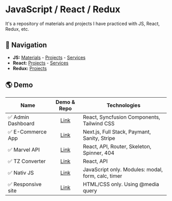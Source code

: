 # JavaScript / React / Redux
It's a repository of materials and projects I have practiced with JS, React, Redux, etc.


##  :mag_right: Navigation
 + **JS:**  [Materials](https://github.com/gotikman/JS-React-Redux/tree/master/JavaScript) - [Projects](https://github.com/gotikman/JS-React-Redux/tree/master/JavaScript/00.%20PROJECTS-JS) - [Services](https://github.com/gotikman/JS-React-Redux/tree/master/JavaScript/00.%20PROJECTS-JS/advanced-js-practice/js/services) <br/>
+ **React:**   [Projects](https://github.com/gotikman/JS-React-Redux/tree/master/React) - [Services](https://github.com/gotikman/JS-React-Redux/tree/master/React/marvel-api/src/services) <br/>
+ **Redux:** 	 [Projects](https://github.com/gotikman/JS-React-Redux/tree/master/Redux)


## :earth_americas: Demo 
| Name | Demo & Repo | Technologies |
|----------------|:---------:|----------------|
| :white_check_mark: Admin Dashboard | [Link](https://github.com/gotikman/Admin-Dashboard) | React, Syncfusion Components, Tailwind CSS|
| :white_check_mark: E-Commerce App  | [Link](https://github.com/gotikman/E-Commerce_App) | Next.js, Full Stack, Paymant, Sanity, Stripe|
| :white_check_mark: Marvel API      | [Link](https://github.com/gotikman/Marvel-API) | React, API, Router, Skeleton, Spinner, 404|
| :white_check_mark: TZ Converter | [Link](https://github.com/gotikman/JS-React-Redux/tree/master/React/currency-converter) | React, API|
| :white_check_mark: Nativ JS | [Link](https://github.com/gotikman/JS-React-Redux/tree/master/JavaScript/00.%20PROJECTS-JS/Modal-Form-Calc-Timer) | JavaScript only. Modules: modal, form, calc, timer|
| :white_check_mark: Responsive site | [Link](https://github.com/gotikman/www-responsive) | HTML/CSS only. Using @media query|



